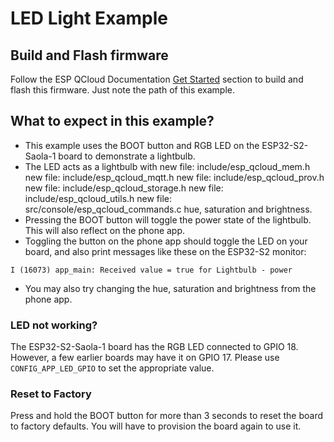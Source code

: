 # LED Light Example

## Build and Flash firmware

Follow the ESP QCloud Documentation [Get Started](https://cloud.tencent.com/document/product/1081) section to build and flash this firmware. Just note the path of this example.

## What to expect in this example?

- This example uses the BOOT button and RGB LED on the ESP32-S2-Saola-1 board to demonstrate a lightbulb.
- The LED acts as a lightbulb with new file:   include/esp_qcloud_mem.h
        new file:   include/esp_qcloud_mqtt.h
        new file:   include/esp_qcloud_prov.h
        new file:   include/esp_qcloud_storage.h
        new file:   include/esp_qcloud_utils.h
        new file:   src/console/esp_qcloud_commands.c hue, saturation and brightness.
- Pressing the BOOT button will toggle the power state of the lightbulb. This will also reflect on the phone app.
- Toggling the button on the phone app should toggle the LED on your board, and also print messages like these on the ESP32-S2 monitor:

```
I (16073) app_main: Received value = true for Lightbulb - power
```

- You may also try changing the hue, saturation and brightness from the phone app.

### LED not working?

The ESP32-S2-Saola-1 board has the RGB LED connected to GPIO 18. However, a few earlier boards may have it on GPIO 17. Please use `CONFIG_APP_LED_GPIO` to set the appropriate value.

### Reset to Factory

Press and hold the BOOT button for more than 3 seconds to reset the board to factory defaults. You will have to provision the board again to use it.

